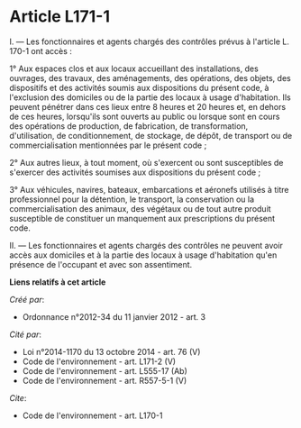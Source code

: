 # Article L171-1

I. ― Les fonctionnaires et agents chargés des contrôles prévus à l'article L. 170-1 ont accès : 

1° Aux espaces clos et aux locaux accueillant des installations, des ouvrages, des travaux, des aménagements, des opérations,
des objets, des dispositifs et des activités soumis aux dispositions du présent code, à l'exclusion des domiciles ou de la
partie des locaux à usage d'habitation. Ils peuvent pénétrer dans ces lieux entre 8 heures et 20 heures et, en dehors de ces
heures, lorsqu'ils sont ouverts au public ou lorsque sont en cours des opérations de production, de fabrication, de
transformation, d'utilisation, de conditionnement, de stockage, de dépôt, de transport ou de commercialisation mentionnées
par le présent code ; 

2° Aux autres lieux, à tout moment, où s'exercent ou sont susceptibles de s'exercer des activités soumises aux dispositions
du présent code ; 

3° Aux véhicules, navires, bateaux, embarcations et aéronefs utilisés à titre professionnel pour la détention, le transport,
la conservation ou la commercialisation des animaux, des végétaux ou de tout autre produit susceptible de constituer un
manquement aux prescriptions du présent code. 

II. ― Les fonctionnaires et agents chargés des contrôles ne peuvent avoir accès aux domiciles et à la partie des locaux à
usage d'habitation qu'en présence de l'occupant et avec son assentiment.

**Liens relatifs à cet article**

_Créé par_:

  - Ordonnance n°2012-34 du 11 janvier 2012 - art. 3

_Cité par_:

  - Loi n°2014-1170 du 13 octobre 2014 - art. 76 (V)
  - Code de l'environnement - art. L171-2 (V)
  - Code de l'environnement - art. L555-17 (Ab)
  - Code de l'environnement - art. R557-5-1 (V)

_Cite_:

  - Code de l'environnement - art. L170-1
